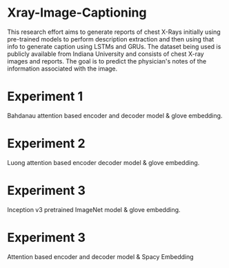 # Xray-Image-Captioning
This research effort aims to generate reports of chest X-Rays initially using pre-trained models to perform description extraction and then using that info to generate caption using LSTMs and GRUs. The dataset being used is publicly available from Indiana University and consists of chest X-ray images and reports. The goal is to predict the physician's notes of the information associated with the image.

# Experiment 1
Bahdanau attention based encoder and decoder model & glove embedding.

# Experiment 2
Luong attention based encoder decoder model & glove embedding.

# Experiment 3
Inception v3 pretrained ImageNet model & glove embedding.

# Experiment 3
Attention based encoder and decoder model & Spacy Embedding
